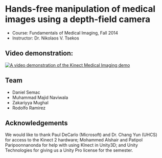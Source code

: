 # Hands-free manipulation of medical images using a depth-field camera

- Course: Fundamentals of Medical Imaging, Fall 2014
- Instructor: Dr. Nikolaos V. Tsekos

## Video demonstration:

[![A video demonstration of the Kinect Medical Imaging demo](http://img.youtube.com/vi/CLkiHLOybms/0.jpg)](https://www.youtube.com/watch?v=CLkiHLOybms)

## Team

- Daniel Semac
- Muhammad Majid Naviwala
- Zakariyya Mughal
- Rodolfo Ramirez

## Acknowledgements

We would like to thank Paul DeCarlo (Microsoft) and Dr. Chang Yun (UHCS) for
access to the Kinect 2 hardware; Mohammed Alshair and Patipol Paripoonnanonda
for help with using KInect in Unity3D; and Unity Technologies for giving us a
Unity Pro license for the semester.
